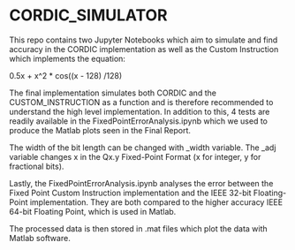 # CORDIC_SIMULATOR

This repo contains two Jupyter Notebooks which aim to simulate and find accuracy in the CORDIC implementation as well as the Custom Instruction which implements the equation:

0.5x + x^2 * cos((x - 128) /128) 


The final implementation simulates both CORDIC and the CUSTOM_INSTRUCTION as a function and is therefore recommended to understand the high level implementation. In addition to this, 4 tests are readily available in the FixedPointErrorAnalysis.ipynb which we used to produce the Matlab plots seen in the Final Report. 

The width of the bit length can be changed with _width variable. The _adj variable changes x in the Qx.y Fixed-Point Format (x for integer, y for fractional bits). 

Lastly, the FixedPointErrorAnalysis.ipynb analyses the error between the Fixed Point Custom Instruction implementation and the IEEE 32-bit Floating-Point implementation. They are both compared to the higher accuracy IEEE 64-bit Floating Point, which is used in Matlab. 

The processed data is then stored in .mat files which plot the data with Matlab software. 
